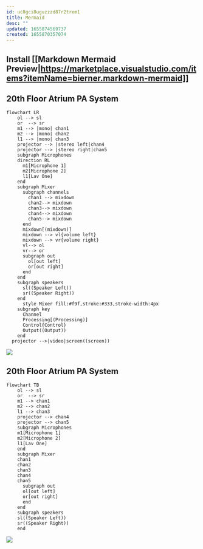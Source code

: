 ```yaml
---
id: uc8gci8uguzzzd87r2trem1
title: Mermaid
desc: ""
updated: 1655874569737
created: 1655870357074
---
```


## Install [[Markdown Mermaid Preview|https://marketplace.visualstudio.com/items?itemName=bierner.markdown-mermaid]]

## 20th Floor Atrium PA System

```mermaid
flowchart LR
    ol --> sl
    or  --> sr
    m1 --> |mono| chan1
    m2 --> |mono| chan2
    l1 --> |mono| chan3
    projector --> |stereo left|chan4
    projector --> |stereo right|chan5
    subgraph Microphones
    direction RL
      m1[Microphone 1]
      m2[Microphone 2]
      l1[Lav One]
    end
    subgraph Mixer
      subgraph channels
        chan1 --> mixdown
        chan2--> mixdown
        chan3--> mixdown
        chan4--> mixdown
        chan5--> mixdown
      end
      mixdown[(mixdown)]
      mixdown --> vl{volume left}
      mixdown --> vr{volume right}
      vl--> ol
      vr--> or
      subgraph out
        ol[out left]
        or[out right]
      end
    end
    subgraph speakers
      sl((Speaker Left))
      sr((Speaker Right))
    end
      style Mixer fill:#f9f,stroke:#333,stroke-width:4px
    subgraph key
      Channel
      Processing[(Processing)]
      Control{Control}
      Output((Output))
    end
  projector -->|video|screen((screen))
```

![](/assets/images/2022-06-22-00-03-41.png)

## 20th Floor Atrium PA System

```mermaid
flowchart TB
    ol --> sl
    or  --> sr
    m1 --> chan1
    m2 --> chan2
    l1 --> chan3
    projector --> chan4
    projector --> chan5
    subgraph Microphones
    m1[Microphone 1]
    m2[Microphone 2]
    l1[Lav One]
    end
    subgraph Mixer
    chan1
    chan2
    chan3
    chan4
    chan5
      subgraph out
      ol[out left]
      or[out right]
      end
    end
    subgraph speakers
    sl((Speaker Left))
    sr((Speaker Right))
    end

```

![](/assets/images/2022-06-21-23-25-56.png)
